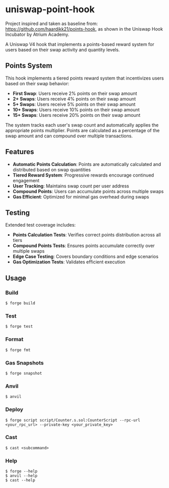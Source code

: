 # uniswap-point-hook

Project inspired and taken as baseline from: https://github.com/haardikk21/points-hook, as shown in the Uniswap Hook Incubator by Atrium Academy.

A Uniswap V4 hook that implements a points-based reward system for users based on their swap activity and quantity levels.

## Points System

This hook implements a tiered points reward system that incentivizes users based on their swap behavior:

- **First Swap**: Users receive 2% points on their swap amount
- **2+ Swaps**: Users receive 4% points on their swap amount  
- **5+ Swaps**: Users receive 5% points on their swap amount
- **10+ Swaps**: Users receive 10% points on their swap amount
- **15+ Swaps**: Users receive 20% points on their swap amount

The system tracks each user's swap count and automatically applies the appropriate points multiplier. Points are calculated as a percentage of the swap amount and can compound over multiple transactions.

## Features

- **Automatic Points Calculation**: Points are automatically calculated and distributed based on swap quantities
- **Tiered Reward System**: Progressive rewards encourage continued engagement
- **User Tracking**: Maintains swap count per user address
- **Compound Points**: Users can accumulate points across multiple swaps
- **Gas Efficient**: Optimized for minimal gas overhead during swaps

## Testing

Extended test coverage includes:
- **Points Calculation Tests**: Verifies correct points distribution across all tiers
- **Compound Points Tests**: Ensures points accumulate correctly over multiple swaps
- **Edge Case Testing**: Covers boundary conditions and edge scenarios
- **Gas Optimization Tests**: Validates efficient execution

## Usage

### Build

```shell
$ forge build
```

### Test

```shell
$ forge test
```

### Format

```shell
$ forge fmt
```

### Gas Snapshots

```shell
$ forge snapshot
```

### Anvil

```shell
$ anvil
```

### Deploy

```shell
$ forge script script/Counter.s.sol:CounterScript --rpc-url <your_rpc_url> --private-key <your_private_key>
```

### Cast

```shell
$ cast <subcommand>
```

### Help

```shell
$ forge --help
$ anvil --help
$ cast --help